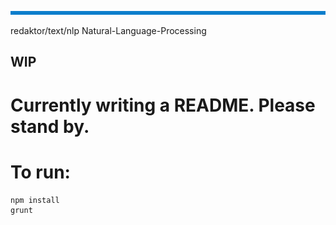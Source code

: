 ![logo](https://raw.githubusercontent.com/redaktor/style/master/assets/readme/lineBlue.png)

redaktor/text/nlp
Natural-Language-Processing

## WIP

# Currently writing a README. Please stand by.

# To run:
```
npm install
grunt
```
